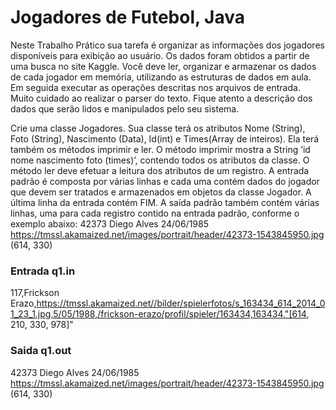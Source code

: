 # Jogadores de Futebol, Java
Neste Trabalho Prático sua tarefa é organizar as informações dos jogadores disponíveis para exibição ao usuário. Os dados foram obtidos a partir de uma busca no site Kaggle. Você deve ler, organizar e armazenar os dados de cada jogador em memória, utilizando as estruturas de dados em aula. Em seguida executar as operações descritas nos arquivos de entrada. Muito cuidado ao realizar o parser do texto. Fique atento a descrição dos dados que serão lidos e manipulados pelo seu sistema.

Crie uma classe Jogadores. Sua classe terá os atributos Nome (String), Foto (String), Nascimento (Data), Id(int) e Times(Array de inteiros). Ela terá também os métodos imprimir e ler. O método imprimir mostra a String ’id nome nascimento foto (times)’, contendo todos os atributos da classe. O método ler deve efetuar a leitura dos atributos de um registro. A entrada padrão é composta por várias linhas e cada uma contém dados do jogador que devem ser tratados e armazenados em objetos da classe Jogador. A última linha da entrada contém FIM. A saída padrão também contém várias linhas, uma para cada registro contido na entrada padrão, conforme o exemplo abaixo: 42373 Diego Alves 24/06/1985 https://tmssl.akamaized.net/images/portrait/header/42373-1543845950.jpg (614, 330)

### Entrada  q1.in
117,Frickson Erazo,https://tmssl.akamaized.net//bilder/spielerfotos/s_163434_614_2014_01_23_1.jpg,5/05/1988,/frickson-erazo/profil/spieler/163434,163434,"[614, 210, 330, 978]"

### Saida    q1.out
42373 Diego Alves 24/06/1985 https://tmssl.akamaized.net/images/portrait/header/42373-1543845950.jpg (614, 330)